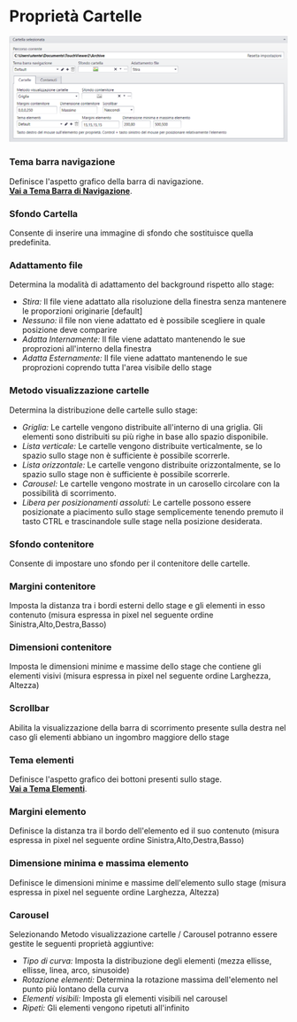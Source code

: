 # Proprietà Cartelle
![](/img/folder_properties.png)

### Tema barra navigazione
Definisce l'aspetto grafico della barra di navigazione.
<br>[__Vai a Tema Barra di Navigazione__](/it/2.16/media-manager/themes/theme-navigationbar.md).

### Sfondo Cartella
Consente di inserire una immagine di sfondo che sostituisce quella predefinita.

### Adattamento file
Determina la modalità di adattamento del background rispetto allo stage:

  - _Stira:_ Il file viene adattato alla risoluzione della finestra senza mantenere le proporzioni originarie [default]<br>
  - _Nessuno:_ il file non viene adattato ed è possibile scegliere in quale posizione deve comparire<br>
  - _Adatta Internamente:_ Il file viene adattato mantenendo le sue proprozioni all'interno della finestra<br>
  - _Adatta Esternamente:_ Il file viene adattato mantenendo le sue proprozioni coprendo tutta l'area visibile dello stage

### Metodo visualizzazione cartelle
Determina la distribuzione delle cartelle sullo stage:

  - _Griglia:_ Le cartelle vengono distribuite all'interno di una griglia. Gli elementi sono distribuiti su più righe in base allo spazio disponibile.
  - _Lista verticale:_ Le cartelle vengono distribuite verticalmente, se lo spazio sullo stage non è sufficiente è possibile scorrerle.
  - _Lista orizzontale:_ Le cartelle vengono distribuite orizzontalmente, se lo spazio sullo stage non è sufficiente è possibile scorrerle.
  - _Carousel:_ Le cartelle vengono mostrate in un carosello circolare con la possibilità di scorrimento.
  - _Libera per posizionamenti assoluti:_ Le cartelle possono essere posizionate a piacimento sullo stage semplicemente tenendo premuto il tasto CTRL e trascinandole sulle stage nella posizione desiderata.

### Sfondo contenitore
Consente di impostare uno sfondo per il contenitore delle cartelle.

### Margini contenitore
Imposta la distanza tra i bordi esterni dello stage e gli elementi in esso contenuto (misura espressa in pixel nel seguente ordine Sinistra,Alto,Destra,Basso)

### Dimensioni contenitore
Imposta le dimensioni minime e massime dello stage che contiene gli elementi visivi (misura espressa in pixel nel seguente ordine Larghezza, Altezza)

### Scrollbar
Abilita la visualizzazione della barra di scorrimento presente sulla destra nel caso gli elementi abbiano un ingombro maggiore dello stage

### Tema elementi
Definisce l'aspetto grafico dei bottoni presenti sullo stage.
<br>[__Vai a Tema Elementi__](/it/2.16/media-manager/themes/theme-element.md).

### Margini elemento
Definisce la distanza tra il bordo dell'elemento  ed il suo contenuto (misura espressa in pixel nel seguente ordine Sinistra,Alto,Destra,Basso)

### Dimensione minima e massima elemento
Definisce le dimensioni minime e massime dell'elemento sullo stage (misura espressa in pixel nel seguente ordine Larghezza, Altezza)

### Carousel
Selezionando Metodo visualizzazione cartelle / Carousel potranno essere gestite le seguenti proprietà aggiuntive:

* _Tipo di curva:_ Imposta la distribuzione degli elementi (mezza ellisse, ellisse, linea, arco, sinusoide)
* _Rotazione elementi:_ Determina la rotazione massima dell'elemento nel punto più lontano della curva
* _Elementi visibili:_ Imposta gli elementi visibili nel carousel 
* _Ripeti:_ Gli elementi vengono ripetuti all'infinito

